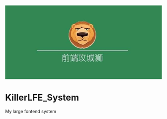 ![KillerLFE_System-background](/assets/KillerLFE_System-background.jpg)
# KillerLFE_System
My large fontend system
